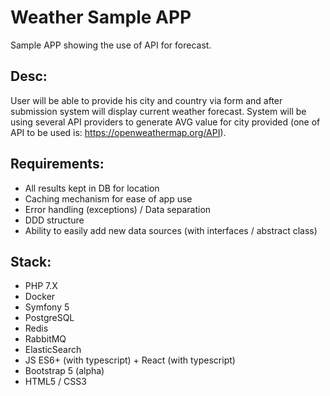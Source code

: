 # Weather Sample APP
Sample APP showing the use of API for forecast.

## Desc:
User will be able to provide his city and country via form 
and after submission system will display current weather forecast. 
System will be using several API providers to generate AVG value for city provided 
(one of API to be used is: https://openweathermap.org/API).

## Requirements:
- All results kept in DB for location
- Caching mechanism for ease of app use
- Error handling (exceptions) / Data separation
- DDD structure
- Ability to easily add new data sources (with interfaces / abstract class)

## Stack:
- PHP 7.X
- Docker
- Symfony 5
- PostgreSQL
- Redis
- RabbitMQ
- ElasticSearch
- JS ES6+ (with typescript) + React (with typescript)
- Bootstrap 5 (alpha)
- HTML5 / CSS3
